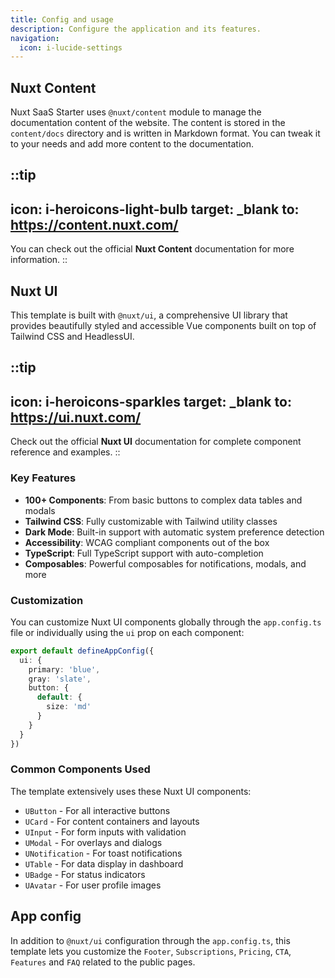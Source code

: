 ```yaml
---
title: Config and usage
description: Configure the application and its features.
navigation:
  icon: i-lucide-settings
---
```


## Nuxt Content

Nuxt SaaS Starter uses `@nuxt/content` module to manage the documentation content of the website. The content is stored in the `content/docs` directory and is written in Markdown format.
You can tweak it to your needs and add more content to the documentation.

::tip
---
icon: i-heroicons-light-bulb
target: _blank
to: https://content.nuxt.com/
---
You can check out the official **Nuxt Content** documentation for more information.
::

## Nuxt UI

This template is built with `@nuxt/ui`, a comprehensive UI library that provides beautifully styled and accessible Vue components built on top of Tailwind CSS and HeadlessUI.

::tip
---
icon: i-heroicons-sparkles
target: _blank
to: https://ui.nuxt.com/
---
Check out the official **Nuxt UI** documentation for complete component reference and examples.
::

### Key Features

- **100+ Components**: From basic buttons to complex data tables and modals
- **Tailwind CSS**: Fully customizable with Tailwind utility classes
- **Dark Mode**: Built-in support with automatic system preference detection
- **Accessibility**: WCAG compliant components out of the box
- **TypeScript**: Full TypeScript support with auto-completion
- **Composables**: Powerful composables for notifications, modals, and more

### Customization

You can customize Nuxt UI components globally through the `app.config.ts` file or individually using the `ui` prop on each component:

```typescript [app.config.ts]
export default defineAppConfig({
  ui: {
    primary: 'blue',
    gray: 'slate',
    button: {
      default: {
        size: 'md'
      }
    }
  }
})
```

### Common Components Used

The template extensively uses these Nuxt UI components:

- `UButton` - For all interactive buttons
- `UCard` - For content containers and layouts  
- `UInput` - For form inputs with validation
- `UModal` - For overlays and dialogs
- `UNotification` - For toast notifications
- `UTable` - For data display in dashboard
- `UBadge` - For status indicators
- `UAvatar` - For user profile images

## App config

In addition to `@nuxt/ui` configuration through the `app.config.ts`, this template lets you customize the `Footer`, `Subscriptions`, `Pricing`, `CTA`, `Features` and `FAQ` related to the public pages.